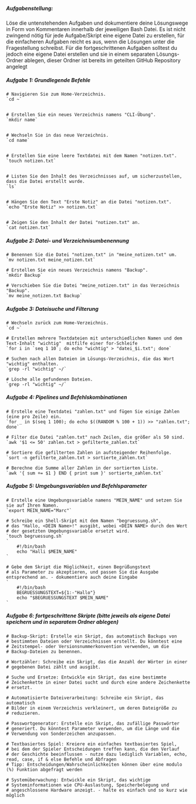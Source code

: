 ##### Aufgabenstellung:

Löse die untenstehenden Aufgaben und dokumentiere deine Lösungswege in Form von Kommentaren innerhalb der jeweiligen Bash Datei.
Es ist nicht zwingend nötig für jede Aufgabe/Skript eine eigene Datei zu erstellen, für die einfacheren Aufgaben reicht es aus, wenn die Lösungen
unter die Fragestellung schreibst.
Für die fortgeschrittenen Aufgaben solltest du jedoch eine eigene Datei erstellen und sie in einem separaten Lösungs-Ordner ablegen,
dieser Ordner ist bereits im geteilten GitHub Repository angelegt

##### Aufgabe 1: Grundlegende Befehle

    # Navigieren Sie zum Home-Verzeichnis.
    `cd ~`


    # Erstellen Sie ein neues Verzeichnis namens "CLI-Übung".
    `mkdir name`


    # Wechseln Sie in das neue Verzeichnis.
    `cd name`


    # Erstellen Sie eine leere Textdatei mit dem Namen "notizen.txt".
    `touch notizen.txt`


    # Listen Sie den Inhalt des Verzeichnisses auf, um sicherzustellen, dass die Datei erstellt wurde.
    `ls`


    # Hängen Sie den Text "Erste Notiz" an die Datei "notizen.txt".
    `echo "Erste Notiz" >> notizen.txt`


    # Zeigen Sie den Inhalt der Datei "notizen.txt" an.
    `cat notizen.txt`

##### Aufgabe 2: Datei- und Verzeichnisumbenennung

    # Benennen Sie die Datei "notizen.txt" in "meine_notizen.txt" um.
    `mv notizen.txt meine_notizen.txt`

    # Erstellen Sie ein neues Verzeichnis namens "Backup".
    `mkdir Backup`

    # Verschieben Sie die Datei "meine_notizen.txt" in das Verzeichnis "Backup".
    `mv meine_notizen.txt Backup`

##### Aufgabe 3: Dateisuche und Filterung

    # Wechseln zurück zum Home-Verzeichnis.
    `cd ~`

    # Erstellen mehrere Textdateien mit unterschiedlichen Namen und dem Text-Inhalt "wichtig"  mitfilfe einer for-Schleife
    `for i in `seq 1 10`; do echo "wichtig" > "datei_$i.txt"; done`

    # Suchen nach allen Dateien im Lösungs-Verzeichnis, die das Wort "wichtig" enthalten.
    `grep -rl "wichtig" ~/`

    # Lösche alle gefundenen Dateien.
    `grep -rl "wichtig" ~/`

##### Aufgabe 4: Pipelines und Befehlskombinationen

    # Erstelle eine Textdatei "zahlen.txt" und fügen Sie einige Zahlen (eine pro Zeile) ein.
    `for _ in $(seq 1 100); do echo $((RANDOM % 100 + 1)) >> "zahlen.txt"; done`

    # Filter die Datei "zahlen.txt" nach Zeilen, die größer als 50 sind.
    `awk '$1 <= 50' zahlen.txt > gefilterte_zahlen.txt`

    # Sortiere die gefilterten Zahlen in aufsteigender Reihenfolge.
    `sort -n gefilterte_zahlen.txt > sortierte_zahlen.txt`

    # Berechne die Summe aller Zahlen in der sortierten Liste.
    `awk '{ sum += $1 } END { print sum }' sortierte_zahlen.txt`

##### Aufgabe 5: Umgebungsvariablen und Befehlsparameter

    # Erstelle eine Umgebungsvariable namens "MEIN_NAME" und setzen Sie sie auf Ihren Namen.
    `export MEIN_NAME="Marc"`

    # Schreibe ein Shell-Skript mit dem Namen "begruessung.sh",
    # das "Hallo, <DEIN Name>!" ausgibt, wobei <DEIN NAME> durch den Wert
    # der gesetzten Umgebungsvariable ersetzt wird.
    `touch begruessung.sh`
    `
        #!/bin/bash
        echo "Halli $MEIN_NAME"
    `

    # Gebe dem Skript die Möglichkeit, einen Begrüßungstext
    # als Parameter zu akzeptieren, und passen Sie die Ausgabe entsprechend an. - dokumentiere auch deine Eingabe
    `
        #!/bin/bash
        BEGRUESSUNGSTEXT=${1:-"Hallo"}
        echo "$BEGRUESSUNGSTEXT $MEIN_NAME"
    `

##### Aufgabe 6: fortgeschrittene Skripte (bitte jeweils als eigene Datei speichern und in separatem Ordner ablegen)

    # Backup-Skript: Erstelle ein Skript, das automatisch Backups von
    # bestimmten Dateien oder Verzeichnissen erstellt. Du könntest eine
    # Zeitstempel- oder Versionsnummerkonvention verwenden, um die
    # Backup-Dateien zu benennen.

    # Wortzähler: Schreibe ein Skript, das die Anzahl der Wörter in einer
    # gegebenen Datei zählt und ausgibt.

    # Suche und Ersetze: Entwickle ein Skript, das eine bestimmte
    # Zeichenkette in einer Datei sucht und durch eine andere Zeichenkette
    # ersetzt.

    # Automatisierte Dateiverarbeitung: Schreibe ein Skript, das automatisch
    # Bilder in einem Verzeichnis verkleinert, um deren Dateigröße zu
    # reduzieren.

    # Passwortgenerator: Erstelle ein Skript, das zufällige Passwörter
    # generiert. Du könntest Parameter verwenden, um die Länge und die
    # Verwendung von Sonderzeichen anzupassen.

    # Textbasiertes Spiel: Kreiere ein einfaches textbasiertes Spiel,
    # bei dem der Spieler Entscheidungen treffen kann, die den Verlauf
    # der Geschichte beeinflussen - nutze dazu lediglich Variablen, echo, read, case, if & else Befehle und Abfragen
    # Tipp: Entscheidungen/Wahrscheinlichkeiten können über eine modulo (%) Funktion abgefragt werden

    # Systemüberwachung: Entwickle ein Skript, das wichtige
    # Systeminformationen wie CPU-Auslastung, Speicherbelegung und
    # angeschlossene Hardware anzeigt. - halte es einfach und so kurz wie möglich
